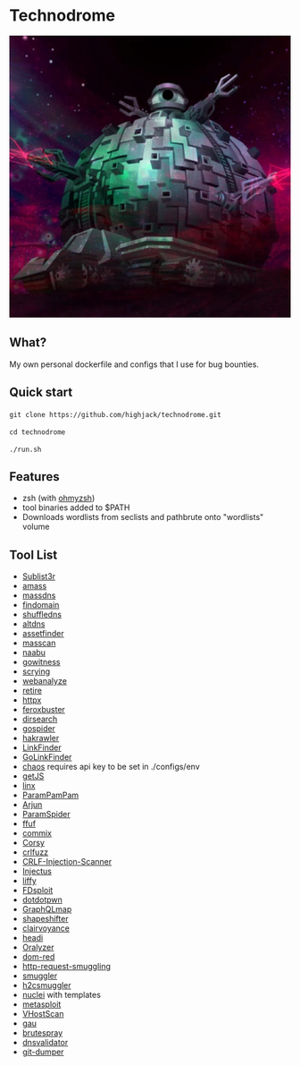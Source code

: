 # Technodrome
![Technodrome](technodrome.jpeg)

## What?
My own personal dockerfile and configs that I use for bug bounties.

## Quick start
`git clone https://github.com/highjack/technodrome.git`

`cd technodrome`

`./run.sh`

## Features
* zsh (with [ohmyzsh](https://github.com/ohmyzsh/ohmyzsh))
* tool binaries added to $PATH
* Downloads wordlists from seclists and pathbrute onto "wordlists" volume

## Tool List
* [Sublist3r](https://github.com/aboul3la/Sublist3r.git)
* [amass](https://github.com/OWASP/Amass)
* [massdns](https://github.com/blechschmidt/massdns)
* [findomain](https://github.com/Findomain/Findomain)
* [shuffledns](https://github.com/projectdiscovery/shuffledns)
* [altdns](https://github.com/infosec-au/altdns.git)
* [assetfinder](https://github.com/tomnomnom/assetfinder)
* [masscan](https://github.com/robertdavidgraham/masscan)
* [naabu](https://github.com/projectdiscovery/naabu)
* [gowitness](https://github.com/sensepost/gowitness)
* [scrying](https://github.com/nccgroup/scrying)
* [webanalyze](https://github.com/rverton/webanalyze)
* [retire](https://github.com/retirejs/retire.js)
* [httpx](https://github.com/projectdiscovery/httpx)
* [feroxbuster](https://github.com/epi052/feroxbuster)
* [dirsearch](https://github.com/maurosoria/dirsearch.git)
* [gospider](https://github.com/jaeles-project/gospider)
* [hakrawler](https://github.com/hakluke/hakrawler)
* [LinkFinder](https://github.com/GerbenJavado/LinkFinder)
* [GoLinkFinder](https://github.com/lc/gau)
* [chaos](https://github.com/projectdiscovery/chaos-client) requires api key to be set in ./configs/env
* [getJS](https://github.com/003random/getJS)
* [linx](https://github.com/riza/linx)
* [ParamPamPam](https://github.com/Bo0oM/ParamPamPam)
* [Arjun](https://github.com/s0md3v/Arjun)
* [ParamSpider](https://github.com/devanshbatham/ParamSpider)
* [ffuf](https://github.com/ffuf/ffuf)
* [commix](https://github.com/commixproject/commix)
* [Corsy](https://github.com/s0md3v/Corsy)
* [crlfuzz](https://github.com/dwisiswant0/crlfuzz)
* [CRLF-Injection-Scanner](https://github.com/MichaelStott/CRLF-Injection-Scanner)
* [Injectus](https://github.com/BountyStrike/Injectus)
* [liffy](https://github.com/mzfr/liffy)
* [FDsploit](https://github.com/chrispetrou/FDsploit)
* [dotdotpwn](https://github.com/wireghoul/dotdotpwn)
* [GraphQLmap](https://github.com/swisskyrepo/GraphQLmap)
* [shapeshifter](https://github.com/szski/shapeshifter)
* [clairvoyance](https://github.com/nikitastupin/clairvoyance)
* [headi](https://github.com/mlcsec/headi)
* [Oralyzer](https://github.com/r0075h3ll/Oralyzer)
* [dom-red](https://github.com/Naategh/dom-red)
* [http-request-smuggling](https://github.com/anshumanpattnaik/http-request-smuggling)
* [smuggler](https://github.com/defparam/smuggler)
* [h2csmuggler](https://github.com/BishopFox/h2csmuggler)
* [nuclei](https://github.com/projectdiscovery/nuclei) with templates
* [metasploit](https://github.com/rapid7/metasploit-omnibus)
* [VHostScan](https://github.com/codingo/VHostScan)
* [gau](https://github.com/lc/gau/)
* [brutespray](https://github.com/x90skysn3k/brutespray)
* [dnsvalidator](https://github.com/vortexau/dnsvalidator)
* [git-dumper](https://github.com/arthaud/git-dumper)
